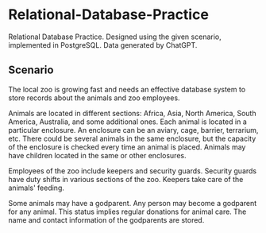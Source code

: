 # Relational-Database-Practice
Relational Database Practice. Designed using the given scenario, implemented in PostgreSQL. Data generated by ChatGPT. 

## Scenario

The local zoo is growing fast and needs an effective database system to store records about the animals and zoo employees.

Animals are located in different sections: Africa, Asia, North America, South America, Australia, and some additional ones. Each animal is located in a particular enclosure. An enclosure can be an aviary, cage, barrier, terrarium, etc. There could be several animals in the same enclosure, but the capacity of the enclosure is checked every time an animal is placed. Animals may have children located in the same or other enclosures.

Employees of the zoo include keepers and security guards. Security guards have duty shifts in various sections of the zoo. Keepers take care of the animals' feeding.

Some animals may have a godparent. Any person may become a godparent for any animal. This status implies regular donations for animal care. The name and contact information of the godparents are stored.
